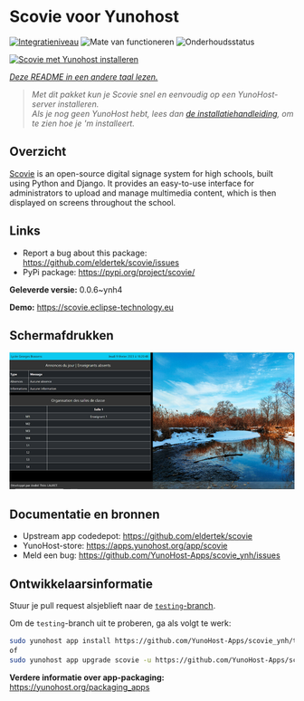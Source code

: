 <!--
NB: Deze README is automatisch gegenereerd door <https://github.com/YunoHost/apps/tree/master/tools/readme_generator>
Hij mag NIET handmatig aangepast worden.
-->

# Scovie voor Yunohost

[![Integratieniveau](https://apps.yunohost.org/badge/integration/scovie)](https://ci-apps.yunohost.org/ci/apps/scovie/)
![Mate van functioneren](https://apps.yunohost.org/badge/state/scovie)
![Onderhoudsstatus](https://apps.yunohost.org/badge/maintained/scovie)

[![Scovie met Yunohost installeren](https://install-app.yunohost.org/install-with-yunohost.svg)](https://install-app.yunohost.org/?app=scovie)

*[Deze README in een andere taal lezen.](./ALL_README.md)*

> *Met dit pakket kun je Scovie snel en eenvoudig op een YunoHost-server installeren.*  
> *Als je nog geen YunoHost hebt, lees dan [de installatiehandleiding](https://yunohost.org/install), om te zien hoe je 'm installeert.*

## Overzicht

[Scovie](https://github.com/eldertek/scovie) is an open-source digital signage system for high schools, built using Python and Django.
It provides an easy-to-use interface for administrators to upload and manage multimedia content, which is then displayed on screens throughout the school.

## Links

* Report a bug about this package: <https://github.com/eldertek/scovie/issues>
* PyPi package: <https://pypi.org/project/scovie/>


**Geleverde versie:** 0.0.6~ynh4

**Demo:** <https://scovie.eclipse-technology.eu>

## Schermafdrukken

![Schermafdrukken van Scovie](./doc/screenshots/all.png)

## Documentatie en bronnen

- Upstream app codedepot: <https://github.com/eldertek/scovie>
- YunoHost-store: <https://apps.yunohost.org/app/scovie>
- Meld een bug: <https://github.com/YunoHost-Apps/scovie_ynh/issues>

## Ontwikkelaarsinformatie

Stuur je pull request alsjeblieft naar de [`testing`-branch](https://github.com/YunoHost-Apps/scovie_ynh/tree/testing).

Om de `testing`-branch uit te proberen, ga als volgt te werk:

```bash
sudo yunohost app install https://github.com/YunoHost-Apps/scovie_ynh/tree/testing --debug
of
sudo yunohost app upgrade scovie -u https://github.com/YunoHost-Apps/scovie_ynh/tree/testing --debug
```

**Verdere informatie over app-packaging:** <https://yunohost.org/packaging_apps>
